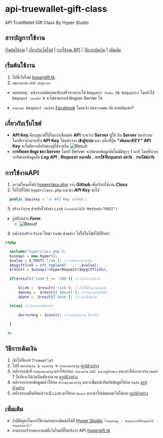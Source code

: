 # api-truewallet-gift-class
API TrueWallet Gift Class  By Hyper Studio

## สารบัญการใช้งาน
[เริ่มต้นใช้งาน](#เริ่มต้นใช้งาน) | 
[เกี่ยวกับเว็บไซต์](#เกี่ยวกับเว็บไซต์) | 
[การใช้งาน API](#การใช้งานAPI) | 
[วิธีการเติมเงิน](#วิธีการเติมเงิน) | 
[เพิ่มเติม](#เพิ่มเติม)

## เริ่มต้นใช้งาน
1. ไปที่เว็บไซต์ [hypergift.tk](https://hypergift.tk/)
2. ``` สมัครสมาชิก ``` และ ``` เข้าสู่ระบบ ```
* หมายเหตุ : หลังจากสมัครสมาชิกเสร็จระบบจะให้ ``` Request เริ่มต้น 50 Requests ``` โดยถ้าใช้ ``` Request จนเหลือ 0 ``` จะไม่สามารถส่งข้อมูลมา Server ได้ 
- ``` สามารขอ Request เพิ่มได้ที่ ``` [Facebook](https://www.facebook.com/pagehyperstudio) โดยแจ้ง ``` Username ``` กับ แอดมินเพจ*

## เกี่ยวกับเว็บไซต์
- **API Key** คือกุญแจที่ใช้ในการเชื่อมต่อ **API** ระหว่าง **Server** ผู้ใช้ กับ **Server** ของระบบ โดยที่เราสามารถรับ **API Key** ได้หลังจาก **เข้าสู่ระบบ** และ คลิ้กที่ปุ่ม ***"คัดลอก KEY"***
 **API Key** จะไม่มีทางซ้ำกับของผู้ใช้งานอื่น
 ![Result](https://www.img.in.th/images/92d6efcf79eedef3f4196b787fe47e2f.png)
- **การอัพเดท ข้อมูล ของ Server** โดยที่ Server จะอัพเดทข้อมูลอัตโนมัติทุกๆ 1 นาที โดยที่ระบบจะอัพเดทข้อมูลคือ ***Log API*** , ***Request คงเหลือ*** , ***การใช้ Request ต่อวัน*** , ***รายได้ต่อวัน***

## การใช้งานAPI
1. ดาวน์โหลดไฟล์ [hyperclass.php](https://github.com/sharpaddroot/api-truewallet-gift-class/blob/master/hyperclass.php) จาก ***Github*** เพื่อเรียกใช้งาน ***Class***
2. ให้ไปที่ไฟล์ ``` hyperclass.php ``` และนำ ***API Key*** มาใส่
```php
  public $apikey = 'นำ API Key มาใส่ที่นี่'; 
```
3. สร้าง ``` Form ``` สำหรับไว้ส่งค่า ``` Link ``` ``` (การส่งค่าให้ใช้ Method="POST") ```
- รูปตัวอย่าง ***Form***
  - ![Result](https://www.img.in.th/images/c5b7983e1e61c6991587835d0c4ad3b2.png)
4. หลังจากสร้าง ``` Form ``` ให้นำ ``` Code ``` ด้านล่าง ไปใส่ในไฟล์ใช้ที่รับค่า
```php
<?php

  include('hyperclass.php');
  $useapi = new Hyper();
  $value = $_POST['link']; //ค่าลิ้งซองของขวัญ
  $mygiftlink = str_replace(' ','',$value);
  $result = $useapi->hyperRequest($mygiftlink);
  
  if($result['code'] == '200'){ //ทำรายการสำเร็จ	
  
	  $link =  $result['link']; //ลิ้งที่ใช้ในการเติมเงิน
	  $money =  $result['amount']; //จำนวนเงินที่เติม
	  $date =  $result['date']; //เวลาที่เติมเงิน		
    
  }else{ //ทำรายการไม่สำเร็จ		
  
	  $errormsg = $result; //แสดงข้อความ Error	
    
  }
  
 ?>
```

## วิธีการเติมเงิน
1. เข้าไปที่แอป ``` Truewallet ```
2. ไปที่ ``` บัตรเติมเงิน & ของขวัญ ``` -> ``` ส่งซองของขวัญ ``` [ดูรูปตัวอย่าง](https://www.img.in.th/images/78bc8881c2d195fdc3aa259ff1f7d278.jpg)
3. หลังจากเข้าที่ ``` ส่งซองของขวัญ ``` แล้วให้กรอก ``` จำนวนเงิน ``` และ ``` จำนวนผู้รับซอง ``` _แนะนำให้กรอกจำนวนแค่ 1 ไม่งั้นจะได้เงินไม่เต็มจำนวน_ [ดูรูปตัวอย่าง](https://www.img.in.th/images/7c4782d43a430c3f0de7388a5dba722a.jpg)
4. หลังจากกรอกข้อมูลแล้วให้กด ``` สร้างซองของขวัญ ``` และจะขึ้นหน้ายืนยันข้อมูลให้กด ``` ยืนยัน ``` [ดูรูปตัวอย่าง](https://www.img.in.th/images/1a264cbb4b8d7c0827466c33559dae32.jpg)
5. หลังจากกดยืนยันแล้วจะมี ``` Link ``` มาให้กด ``` คัดลอก ``` และนำไปเติมตามเว็บได้เลย [ดูรูปตัวอย่าง](https://www.img.in.th/images/89312ce1d42342befb9b7c1877c175ac.jpg)

## เพิ่มเติม
- ถ้ามีปัญหาในการใช้งานสามารถติดต่อได้ที่ [Hyper Studio](https://www.facebook.com/pagehyperstudio) ``` "หมายเหตู : ทำมาแจกฟรีห้ามนำไปจำหน่ายนะจ๊ะ" ```
- สามารถบริจาคค่ากาแฟที่เว็บไซต์ที่ให้บริการ API [hypergift.tk](https://hypergift.tk/)
